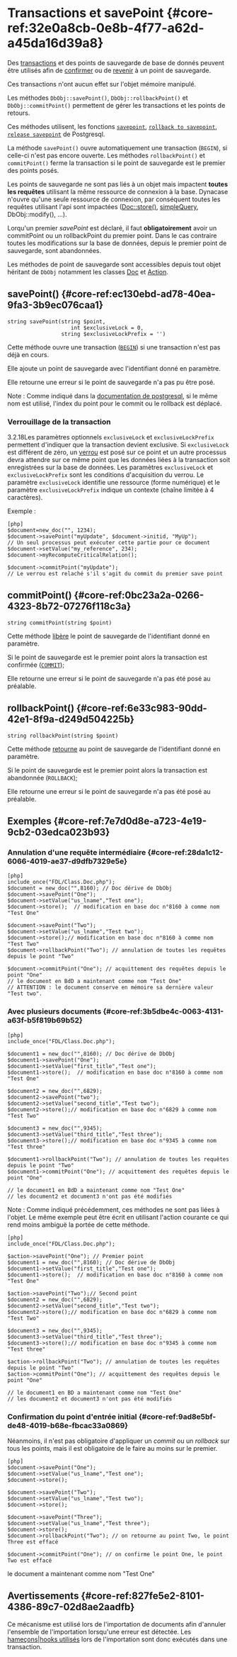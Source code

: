# Transactions et savePoint  {#core-ref:32e0a8cb-0e8b-4f77-a62d-a45da16d39a8}

Des [transactions][transactionSQL] et des points de sauvegarde de base de donnés
peuvent être utilisés afin de [confirmer][commitSQL] ou de
[revenir][RollbackSQL] à un point de sauvegarde. 


Ces transactions n'ont aucun
effet sur l'objet mémoire manipulé.


Les méthodes `DbObj::savePoint()`, `DbObj::rollbackPoint()` et
`DbObj::commitPoint()` permettent de gérer les transactions et les points de
retours.

Ces méthodes utilisent, les fonctions [`savepoint`][savepoint],
[`rollback to savepoint`][rollback], [`release savepoint`][release] de Postgresql.

La méthode `savePoint()` ouvre automatiquement une transaction  (`BEGIN`), si
celle-ci n'est pas encore ouverte. Les méthodes `rollbackPoint()` et
`commitPoint()` ferme la transaction si le point de sauvegarde est le premier
des points posés.

Les points de sauvegarde ne sont pas liés à un objet mais impactent **toutes les
requêtes** utilisant la même ressource de connexion à la base. Dynacase n'ouvre
qu'une seule ressource de connexion, par conséquent toutes les requêtes
utilisant l'api sont impactées ([Doc::store()][docstore],
[simpleQuery][simplequery], DbObj::modify(), ...).

Lorqu'un premier *savePoint* est déclaré, il faut **obligatoirement** avoir un
commitPoint ou un rollbackPoint du premier point. Dans le cas contraire toutes
les modifications sur la base de données, depuis le premier point de sauvegarde,
sont abandonnées.


Les méthodes de point de sauvegarde sont accessibles depuis tout objet héritant
de `DbObj` notamment les classes [Doc][doc] et [Action][action].


## savePoint() {#core-ref:ec130ebd-ad78-40ea-9fa3-3b9ec076caa1}


    string savePoint(string $point, 
                        int $exclusiveLock = 0, 
                     string $exclusiveLockPrefix = '')


Cette méthode ouvre une transaction ([`BEGIN`][begin]) si une transaction n'est
pas déjà en cours. 

Elle ajoute un point de sauvegarde avec l'identifiant donné en paramètre.



Elle retourne une erreur si le point de sauvegarde n'a pas pu être posé.

Note : Comme indiqué dans la [documentation de postgresql][savepoint], si le
même nom est utilisé, l'index du point pour le commit ou le rollback est
déplacé.


### Verrouillage de la transaction 

<span class="flag from release inline">3.2.18</span>Les paramètres optionnels
`exclusiveLock` et `exclusiveLockPrefix` permettent d'indiquer que la
transaction devient exclusive. Si `exclusiveLock` est différent de zéro, un
[verrou][pgadlock] est posé sur ce point et un autre processus devra attendre
sur ce même point que les données liées à la transaction soit enregistrées sur
la base de données. Les paramètres `exclusiveLock` et `exclusiveLockPrefix` sont
les conditions d'acquisition du verrou. Le paramètre `exclusiveLock` identifie
une ressource (forme numérique) et le paramètre `exclusiveLockPrefix` indique un
contexte (chaîne limitée à 4 caractères).

Exemple :

    [php]
    $document=new_doc("", 1234);
    $document->savePoint("myUpdate", $document->initid, "MyUp");
    // Un seul processus peut exécuter cette partie pour ce document
    $document->setValue("my_reference", 234);
    $document->myRecomputeCriticalRelation();
    
    $document->commitPoint("myUpdate");
    // Le verrou est relaché s'il s'agit du commit du premier save point



## commitPoint() {#core-ref:0bc23a2a-0266-4323-8b72-07276f118c3a}

    string commitPoint(string $point)

Cette méthode [libère][release] le point de sauvegarde de l'identifiant donné en
paramètre.

Si le point de sauvegarde est le premier point alors la transaction est
confirmée ([`COMMIT`][commit]);

Elle retourne une erreur si le point de sauvegarde n'a pas été posé au préalable.


## rollbackPoint() {#core-ref:6e33c983-90dd-42e1-8f9a-d249d504225b}


    string rollbackPoint(string $point)

Cette méthode [retourne][rollback] au point de sauvegarde de l'identifiant donné
en paramètre.

Si le point de sauvegarde est le premier point alors la transaction est
abandonnée (`ROLLBACK`);

Elle retourne une erreur si le point de sauvegarde n'a pas été posé au préalable.


## Exemples {#core-ref:7e7d0d8e-a723-4e19-9cb2-03edca023b93}

### Annulation d'une requête intermédiaire {#core-ref:28da1c12-6066-4019-ae37-d9dfb7329e5e}


    [php]
    include_once("FDL/Class.Doc.php");
    $document = new_doc("",8160); // Doc dérive de DbObj
    $document->savePoint("One");
    $document->setValue("us_lname","Test one");
    $document->store();  // modification en base doc n°8160 à comme nom "Test One"
    
    $document->savePoint("Two");
    $document->setValue("us_lname","Test two");
    $document->store();// modification en base doc n°8160 à comme nom "Test Two"
    $document->rollbackPoint("Two"); // annulation de toutes les requêtes depuis le point "Two"
    
    $document->commitPoint("One"); // acquittement des requêtes depuis le point "One"
    // le document en BdD a maintenant comme nom "Test One"
    // ATTENTION : le document conserve en mémoire sa dernière valeur "Test two".

### Avec plusieurs documents {#core-ref:3b5dbe4c-0063-4131-a63f-b5f819b69b52}

    [php]
    include_once("FDL/Class.Doc.php");
    
    $document1 = new_doc("",8160); // Doc dérive de DbObj
    $document1->savePoint("One");
    $document1->setValue("first_title","Test one");
    $document1->store();  // modification en base doc n°8160 à comme nom "Test One"
    
    $document2 = new_doc("",6829); 
    $document2->savePoint("two");
    $document2->setValue("second_title","Test two");
    $document2->store();// modification en base doc n°6829 à comme nom "Test Two"
    
    $document3 = new_doc("",9345); 
    $document3->setValue("third_title","Test three");
    $document3->store();// modification en base doc n°9345 à comme nom "Test three"
    
    $document1->rollbackPoint("Two"); // annulation de toutes les requêtes depuis le point "Two"
    $document1->commitPoint("One"); // acquittement des requêtes depuis le point "One"
    
    // le document1 en BdD a maintenant comme nom "Test One"
    // les document2 et document3 n'ont pas été modifiés

Note : Comme indiqué précédemment, ces méthodes ne sont pas liées à l'objet. Le
même exemple peut être écrit en utilisant l'action courante ce qui rend moins
ambiguë la portée de cette méthode.

    [php]
    include_once("FDL/Class.Doc.php");
    
    $action->savePoint("One"); // Premier point
    $document1 = new_doc("",8160); // Doc dérive de DbObj
    $document1->setValue("first_title","Test one");
    $document1->store();  // modification en base doc n°8160 à comme nom "Test One"
    
    $action->savePoint("Two");// Second point
    $document2 = new_doc("",6829); 
    $document2->setValue("second_title","Test two");
    $document2->store();// modification en base doc n°6829 à comme nom "Test Two"
    
    $document3 = new_doc("",9345); 
    $document3->setValue("third_title","Test three");
    $document3->store();// modification en base doc n°9345 à comme nom "Test three"
    
    $action->rollbackPoint("Two"); // annulation de toutes les requêtes depuis le point "Two"
    $action->commitPoint("One"); // acquittement des requêtes depuis le point "One"
    
    // le document1 en BD a maintenant comme nom "Test One"
    // les document2 et document3 n'ont pas été modifiés



### Confirmation du point d'entrée initial {#core-ref:9ad8e5bf-de48-4019-b68e-fbcac33a0869}

Néanmoins, il n'est pas obligatoire d'appliquer un *commit* ou un *rollback* sur
tous les points, mais il est obligatoire de le faire au moins sur le premier.

    [php]
    $document->savePoint("One");
    $document->setValue("us_lname","Test one");
    $document->store();
    
    $document->savePoint("Two");
    $document->setValue("us_lname","Test two");
    $document->store();
    
    $document->savePoint("Three");
    $document->setValue("us_lname","Test three");
    $document->store();
    $document->rollbackPoint("Two"); // on retourne au point Two, le point Three est effacé
    
    $document->commitPoint("One"); // on confirme le point One, le point Two est effacé


le document a maintenant comme nom "Test One" 

## Avertissements {#core-ref:827fe5e2-8101-4386-89c7-02d8ae2aadfb}

Ce mécanisme est utilisé lors de l'importation de documents afin d'annuler
l'ensemble de l'importation lorsqu'une erreur est détectée.  Les [hameçons|hooks
utilisés][hookimport] lors de l'importation sont donc exécutés dans une transaction.


<!-- links -->

[transactionSQL]:       https://fr.wikipedia.org/wiki/Transaction_(base_de_donn%C3%A9es) "Wikipedia : Transaction"
[commitSQL]:            https://fr.wikipedia.org/wiki/Commit "Wikipedia : Commit"
[RollbackSQL]:          https://fr.wikipedia.org/wiki/Rollback_(base_de_donn%C3%A9es) "Wikipedia : Rollback"
[savepoint]:            http://www.postgresql.org/docs/9.3/static/sql-savepoint.html "Postgresql : Savepoint"
[simplequery]:          #core-ref:db34809e-c566-4a80-8b72-dc185c9de9e2
[docstore]:           #core-ref:b8540d13-ece6-4e9e-9b72-6a56bca9da12
[action]:           #core-ref:29553eba-bcea-4baf-bef8-103c3a3510fa
[doc]:              #core-ref:1d557fb4-4eca-4ab8-a334-974fe563ddd2
[begin]:                http://www.postgresql.org/docs/9.3/static/sql-begin.html "Postgresql : Begin"
[rollback]:         http://www.postgresql.org/docs/9.3/static/sql-rollback-to.html "Postgresql : Rollback to"
[release]:           http://www.postgresql.org/docs/9.3/static/sql-release-savepoint.html "Postgresql : Release savepoint"
[hookimport]:       #core-ref:d3b06745-35c5-447c-9b88-01181736c21e
[commit]:           http://www.postgresql.org/docs/9.3/static/sql-commit.html "Postgresql : Commit"
[pgadlock]:         http://www.postgresql.org/docs/9.1/static/explicit-locking.html#ADVISORY-LOCKS "Postgresql Advisory locks"